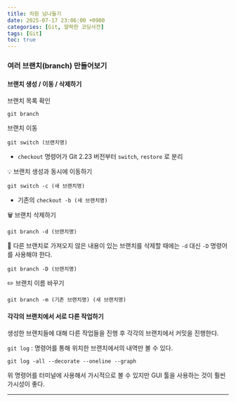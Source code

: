 ```yaml
---
title: 차원 넘나들기
date: 2025-07-17 23:06:00 +0900
categories: [Git, 얄팍한 코딩사전]
tags: [Git]
toc: true
---
```


### **여러 브랜치(branch) 만들어보기**

#### **브랜치 생성 / 이동 / 삭제하기**

브랜치 목록 확인
```terminal
git branch
```

브랜치 이동
```terminal
git switch (브랜치명)
```
- `checkout` 명령어가 Git 2.23 버전부터 `switch`, `restore` 로 분리

💡 브랜치 생성과 동시에 이동하기
```terminal
git switch -c (새 브랜치명)
```
- 기존의 `checkout -b (새 브랜치명)`

🗑️ 브랜치 삭제하기
```terminal
git branch -d (브랜치명)
```

📌 다른 브랜치로 가져오지 않은 내용이 있는 브랜치를 삭제할 때에는 `-d` 대신 `-D` 명령어를 사용해야 한다.
```terminal
git branch -D (브랜치명)
```

✏️ 브랜치 이름 바꾸기
```terminal
git branch -m (기존 브랜치명) (새 브랜치명)
```

#### **각각의 브랜치에서 서로 다른 작업하기**

생성한 브랜치들에 대해 다른 작업들을 진행 후 각각의 브랜치에서 커밋을 진행한다.

`git log` : 명령어를 통해 위치한 브랜치에서의 내역만 볼 수 있다.
```terminal
git log -all --decorate --oneline --graph
```

위 명령어를 터미널에 사용해서 가시적으로 볼 수 있지만 GUI 툴을 사용하는 것이 훨씬 가시성이 좋다.

---
